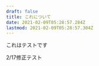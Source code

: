 ```yaml
---
draft: false
title: これについて
date: 2021-02-09T05:28:57.284Z
lastmod: 2021-02-09T05:28:57.304Z
---
```

これはテストです

2/17修正テスト